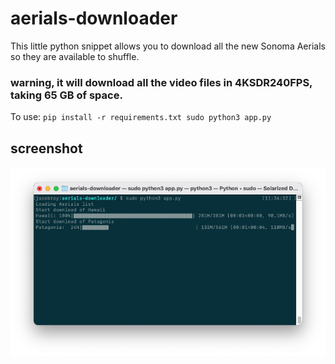 # aerials-downloader

This little python snippet allows you to download all the new Sonoma Aerials so they are available to shuffle.

### warning, it will download all the video files in 4KSDR240FPS, taking 65 GB of space.

To use:
`pip install -r requirements.txt
sudo python3 app.py`


## screenshot
![Alt text](/aerials-downloader.png?raw=true "aerials-downloader")
